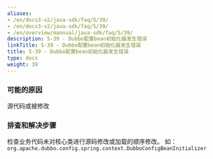 ```yaml
---
aliases:
- /en/docs3-v2/java-sdk/faq/5/39/
- /en/docs3-v2/java-sdk/faq/5/39/
- /en/overview/mannual/java-sdk/faq/5/39/
description: 5-39 - Dubbo配置bean初始化器发生错误
linkTitle: 5-39 - Dubbo配置bean初始化器发生错误
title: 5-39 - Dubbo配置bean初始化器发生错误
type: docs
weight: 39
---
```







### 可能的原因

源代码或被修改

### 排查和解决步骤

检查业务代码未对核心类进行源码修改或加载的顺序修改。
如：`org.apache.dubbo.config.spring.context.DubboConfigBeanInitializer`
